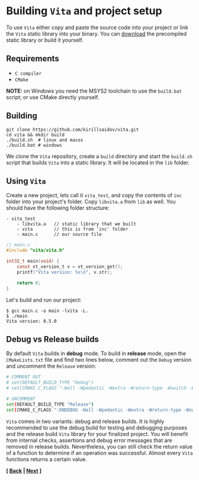 # Building `Vita` and project setup
To use `Vita` either copy and paste the source code into your project or link the `Vita` static library into your binary. You can [download](https://github.com/kirillsaidov/vita/releases) the precompiled static library or build it yourself.

## Requirements
* `C compiler`
* `CMake`

**NOTE:** on Windows you need the MSYS2 toolchain to use the `build.bat` script; or use CMake directly yourself.

## Building
```
git clone https://github.com/kirillsaidov/vita.git
cd vita && mkdir build
./build.sh  # linux and macos
./build.bat # windows
```
We clone the `Vita` repository, create a `build` directory and start the `build.sh` script that builds `Vita` into a static library. It will be located in the `lib` folder.

## Using `Vita`
Create a new project, lets call it `vita_test`, and copy the contents of `inc` folder into your project's folder. Copy `libvita.a` from `lib` as well. You should have the following folder structure:

```
- vita_test
    - libvita.a   // static library that we built
    - vita        // this is from 'inc' folder
    - main.c      // our source file
```

```c
// main.c
#include "vita/vita.h"

int32_t main(void) {
    const vt_version_t v = vt_version_get();
    printf("Vita version: %s\n", v.str);

    return 0;
}
```

Let's build and run our project:
```
$ gcc main.c -o main -lvita -L.
$ ./main
Vita version: 0.5.0
```

## Debug vs Release builds
By default `Vita` builds in **debug** mode. To build in **release** mode, open the `CMakeLists.txt` file and find two lines below, comment out the `Debug` version and uncomment the `Release` version:
```sh
# COMMENT OUT
# set(DEFAULT_BUILD_TYPE "Debug")
# set(CMAKE_C_FLAGS "-Wall -Wpedantic -Wextra -Wreturn-type -Wswitch -Wunused -Werror -O2")

# UNCOMMENT
set(DEFAULT_BUILD_TYPE "Release")
set(CMAKE_C_FLAGS "-DNDEBUG -Wall -Wpedantic -Wextra -Wreturn-type -Wswitch -Wunused -Werror -O2")
```

`Vita` comes in two variants: debug and release builds. It is highly recommended to use the debug build for testing and debugging purposes and the release build `Vita` library for your finalized project. You will benefit from internal checks, assertions and debug error messages that are removed in release builds. Nevertheless, you can still check the return value of a function to determine if an operation was successful. Almost every `Vita` functions returns a certain value.

**[ [Back](VITA.md) | [Next](page2.md) ]**
